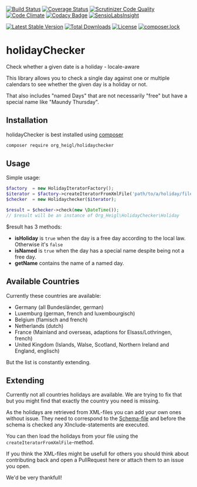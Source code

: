 [![Build Status](https://travis-ci.org/heiglandreas/holidayChecker.svg?branch=master)](https://travis-ci.org/heiglandreas/holidayChecker)
[![Coverage Status](https://coveralls.io/repos/github/heiglandreas/holidayChecker/badge.svg?branch=master)](https://coveralls.io/github/heiglandreas/holidayChecker?branch=master)
[![Scrutinizer Code Quality](https://scrutinizer-ci.com/g/heiglandreas/holidayChecker/badges/quality-score.png?b=master)](https://scrutinizer-ci.com/g/heiglandreas/holidayChecker/?branch=master)
[![Code Climate](https://lima.codeclimate.com/github/heiglandreas/holidayChecker/badges/gpa.svg)](https://lima.codeclimate.com/github/heiglandreas/holidayChecker)
[![Codacy Badge](https://api.codacy.com/project/badge/Grade/151d3ea7c58d4f4eb7dc7b2073781657)](https://www.codacy.com/app/github_70/holidayChecker?utm_source=github.com&amp;utm_medium=referral&amp;utm_content=heiglandreas/holidayChecker&amp;utm_campaign=Badge_Grade)
[![SensioLabsInsight](https://insight.sensiolabs.com/projects/36a28cf5-b7e4-474d-bded-8f6b70fa9ea8/mini.png)](https://insight.sensiolabs.com/projects/36a28cf5-b7e4-474d-bded-8f6b70fa9ea8)

[![Latest Stable Version](https://poser.pugx.org/org_heigl/holidaychecker/v/stable)](https://packagist.org/packages/org_heigl/holidaychecker)
[![Total Downloads](https://poser.pugx.org/org_heigl/holidaychecker/downloads)](https://packagist.org/packages/org_heigl/holidaychecker)
[![License](https://poser.pugx.org/org_heigl/holidaychecker/license)](https://packagist.org/packages/org_heigl/holidaychecker)
[![composer.lock](https://poser.pugx.org/org_heigl/holidaychecker/composerlock)](https://packagist.org/packages/org_heigl/holidaychecker)


# holidayChecker

Check whether a given date is a holiday - locale-aware

This library allows you to check a single day against one or multiple calendars 
to see whether the given day is a holiday or not.

That also includes "named Days" that are not necessarily "free" but have a special 
name like "Maundy Thursday". 

## Installation

holidayChecker is best installed using [composer](https://getcomposer.org)

```bash
composer require org_heigl/holidaychecker
```

## Usage

Simple usage:

```php
$factory  = new HolidayIteratorFactory();
$iterator = $factory->createIteratorFromXmlFile('path/to/a/holiday/file.xml');
$checker  = new Holidaychecker($iterator);

$result = $checker->check(new \DateTime());
// $result will be an instance of Org_Heigl\HolidayChecker\Holiday
```

$result has 3 methods:

* **isHoliday** is ```true``` when the day is a free day according to the local law. Otherwise it's ```false```
* **isNamed** is ```true``` when the day has a special name despite being not a free day.
* **getName** contains the name of a named day. 

## Available Countries

Currently these countries are available:

* Germany (all Bundesländer, german)
* Luxemburg (german, french and luxembourgisch)
* Belgium (flamisch and french)
* Netherlands (dutch)
* France (Mainland and overseas, adaptions for Elsass/Lothringen, french)
* United Kingdom (Islands, Walse, Scotland, Northern Ireland and England, englisch)

But the list is constantly extending.

## Extending

Currently not all countries holidays are available. We are trying to fix that 
but you might find that exactly the country you need is missing.

As the holidays are retrieved from XML-files you can add your own ones without 
issue. They need to correspond to the [Schema-file](https://github.com/heiglandreas/holidayChecker/blob/master/share/holidays.xsd) 
and before the schema is checked any XInclude-statements are executed. 

You can then load the holidays from your file using the ```createIteratorFromXmlFile```-method.

If you think the XML-files might be usefull for others you should think about 
contributing back and open a PullRequest here or attach them to an issue you open.

We'd be very thankfull!
